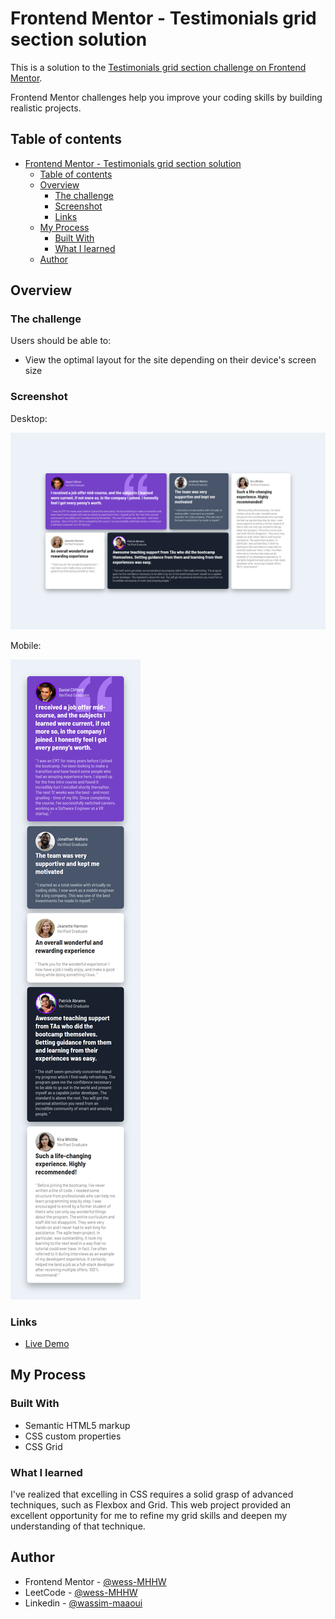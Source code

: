 # Frontend Mentor - Testimonials grid section solution

This is a solution to the [Testimonials grid section challenge on Frontend Mentor](https://www.frontendmentor.io/challenges/testimonials-grid-section-Nnw6J7Un7).

Frontend Mentor challenges help you improve your coding skills by building realistic projects.

## Table of contents

- [Frontend Mentor - Testimonials grid section solution](#frontend-mentor---testimonials-grid-section-solution)
  - [Table of contents](#table-of-contents)
  - [Overview](#overview)
    - [The challenge](#the-challenge)
    - [Screenshot](#screenshot)
    - [Links](#links)
  - [My Process](#my-process)
    - [Built With](#built-with)
    - [What I learned](#what-i-learned)
  - [Author](#author)

## Overview

### The challenge

Users should be able to:

- View the optimal layout for the site depending on their device's screen size

### Screenshot

Desktop:

![Desktop screenshot](screenshots/testimonials-grid-section-desktop.png)

Mobile:

![Mobile screenshot](screenshots/testimonials-grid-section-mobile.png)

### Links

- [Live Demo](https://wess-mhhw.github.io/testimonials-grid-section/)

## My Process

### Built With

- Semantic HTML5 markup
- CSS custom properties
- CSS Grid

### What I learned

I've realized that excelling in CSS requires a solid grasp of advanced techniques, such as Flexbox and Grid. This web project provided an excellent opportunity for me to refine my grid skills and deepen my understanding of that technique.

## Author

- Frontend Mentor - [@wess-MHHW](https://www.frontendmentor.io/profile/wess-MHHW)
- LeetCode - [@wess-MHHW](https://leetcode.com/wess-MHHW/)
- Linkedin - [@wassim-maaoui](https://www.linkedin.com/in/wassim-maaoui/)
